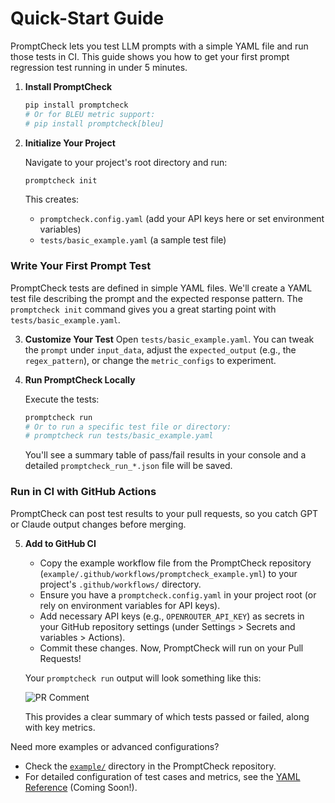 # Quick-Start Guide

PromptCheck lets you test LLM prompts with a simple YAML file and run those tests in CI. This guide shows you how to get your first prompt regression test running in under 5 minutes.

1.  **Install PromptCheck**

    ```bash
    pip install promptcheck
    # Or for BLEU metric support:
    # pip install promptcheck[bleu]
    ```

2.  **Initialize Your Project**

    Navigate to your project's root directory and run:
    ```bash
    promptcheck init
    ```
    This creates:
    *   `promptcheck.config.yaml` (add your API keys here or set environment variables)
    *   `tests/basic_example.yaml` (a sample test file)

### Write Your First Prompt Test

PromptCheck tests are defined in simple YAML files. We'll create a YAML test file describing the prompt and the expected response pattern. The `promptcheck init` command gives you a great starting point with `tests/basic_example.yaml`.

3.  **Customize Your Test**
    Open `tests/basic_example.yaml`. You can tweak the `prompt` under `input_data`, adjust the `expected_output` (e.g., the `regex_pattern`), or change the `metric_configs` to experiment.

4.  **Run PromptCheck Locally**

    Execute the tests:
    ```bash
    promptcheck run
    # Or to run a specific test file or directory:
    # promptcheck run tests/basic_example.yaml
    ```
    You'll see a summary table of pass/fail results in your console and a detailed `promptcheck_run_*.json` file will be saved.

### Run in CI with GitHub Actions

PromptCheck can post test results to your pull requests, so you catch GPT or Claude output changes before merging.

5.  **Add to GitHub CI**
    *   Copy the example workflow file from the PromptCheck repository (`example/.github/workflows/promptcheck_example.yml`) to your project's `.github/workflows/` directory.
    *   Ensure you have a `promptcheck.config.yaml` in your project root (or rely on environment variables for API keys).
    *   Add necessary API keys (e.g., `OPENROUTER_API_KEY`) as secrets in your GitHub repository settings (under Settings > Secrets and variables > Actions).
    *   Commit these changes. Now, PromptCheck will run on your Pull Requests!

    Your `promptcheck run` output will look something like this:

    ![PR Comment](../img/promptcheck_pr_comment.gif) <!-- Placeholder: Path was docs/img/evalloop_pr_comment.gif, now promptcheck_pr_comment.gif (file missing) -->

    This provides a clear summary of which tests passed or failed, along with key metrics.

Need more examples or advanced configurations? 
*   Check the [`example/`](../example/) directory in the PromptCheck repository.
*   For detailed configuration of test cases and metrics, see the [YAML Reference](yaml_reference.md) (Coming Soon!).